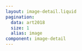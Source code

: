 ```yaml
---
layout: image-detail.liquid
pagination:
  data: art2018
  size: 1
  alias: image
component: image-detail
---
```

